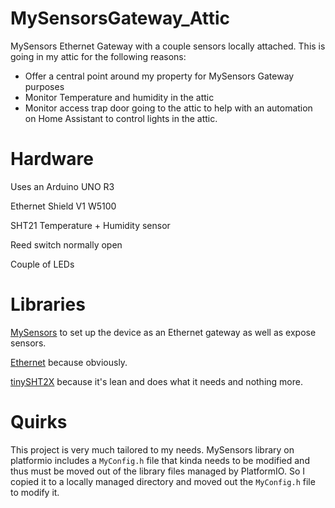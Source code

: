 # MySensorsGateway_Attic
MySensors Ethernet Gateway with a couple sensors locally attached.
This is going in my attic for the following reasons:

- Offer a central point around my property for MySensors Gateway purposes
- Monitor Temperature and humidity in the attic
- Monitor access trap door going to the attic to help with an automation on Home Assistant to control lights in the attic.

# Hardware
Uses an Arduino UNO R3

Ethernet Shield V1 W5100

SHT21 Temperature + Humidity sensor

Reed switch normally open

Couple of LEDs


# Libraries
[MySensors](https://github.com/mysensors/MySensors) to set up the device as an Ethernet gateway as well as expose sensors.

[Ethernet](https://github.com/arduino-libraries/Ethernet) because obviously.

[tinySHT2X](https://github.com/RobTillaart/tinySHT2x) because it's lean and does what it needs and nothing more.


# Quirks
This project is very much tailored to my needs.
MySensors library on platformio includes a `MyConfig.h` file that kinda needs to be modified and thus must be moved out of the library files managed by PlatformIO.
So I copied it to a locally managed directory and moved out the `MyConfig.h` file to modify it.
